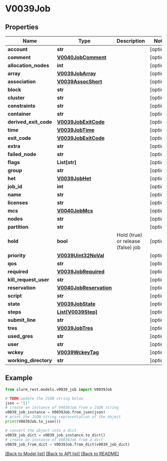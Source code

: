 # V0039Job


## Properties

Name | Type | Description | Notes
------------ | ------------- | ------------- | -------------
**account** | **str** |  | [optional] 
**comment** | [**V0040JobComment**](V0040JobComment.md) |  | [optional] 
**allocation_nodes** | **int** |  | [optional] 
**array** | [**V0039JobArray**](V0039JobArray.md) |  | [optional] 
**association** | [**V0039AssocShort**](V0039AssocShort.md) |  | [optional] 
**block** | **str** |  | [optional] 
**cluster** | **str** |  | [optional] 
**constraints** | **str** |  | [optional] 
**container** | **str** |  | [optional] 
**derived_exit_code** | [**V0039JobExitCode**](V0039JobExitCode.md) |  | [optional] 
**time** | [**V0039JobTime**](V0039JobTime.md) |  | [optional] 
**exit_code** | [**V0039JobExitCode**](V0039JobExitCode.md) |  | [optional] 
**extra** | **str** |  | [optional] 
**failed_node** | **str** |  | [optional] 
**flags** | **List[str]** |  | [optional] 
**group** | **str** |  | [optional] 
**het** | [**V0039JobHet**](V0039JobHet.md) |  | [optional] 
**job_id** | **int** |  | [optional] 
**name** | **str** |  | [optional] 
**licenses** | **str** |  | [optional] 
**mcs** | [**V0040JobMcs**](V0040JobMcs.md) |  | [optional] 
**nodes** | **str** |  | [optional] 
**partition** | **str** |  | [optional] 
**hold** | **bool** | Hold (true) or release (false) job | [optional] 
**priority** | [**V0039Uint32NoVal**](V0039Uint32NoVal.md) |  | [optional] 
**qos** | **str** |  | [optional] 
**required** | [**V0039JobRequired**](V0039JobRequired.md) |  | [optional] 
**kill_request_user** | **str** |  | [optional] 
**reservation** | [**V0040JobReservation**](V0040JobReservation.md) |  | [optional] 
**script** | **str** |  | [optional] 
**state** | [**V0039JobState**](V0039JobState.md) |  | [optional] 
**steps** | [**List[V0039Step]**](V0039Step.md) |  | [optional] 
**submit_line** | **str** |  | [optional] 
**tres** | [**V0039JobTres**](V0039JobTres.md) |  | [optional] 
**used_gres** | **str** |  | [optional] 
**user** | **str** |  | [optional] 
**wckey** | [**V0039WckeyTag**](V0039WckeyTag.md) |  | [optional] 
**working_directory** | **str** |  | [optional] 

## Example

```python
from slurm_rest.models.v0039_job import V0039Job

# TODO update the JSON string below
json = "{}"
# create an instance of V0039Job from a JSON string
v0039_job_instance = V0039Job.from_json(json)
# print the JSON string representation of the object
print(V0039Job.to_json())

# convert the object into a dict
v0039_job_dict = v0039_job_instance.to_dict()
# create an instance of V0039Job from a dict
v0039_job_from_dict = V0039Job.from_dict(v0039_job_dict)
```
[[Back to Model list]](../README.md#documentation-for-models) [[Back to API list]](../README.md#documentation-for-api-endpoints) [[Back to README]](../README.md)


